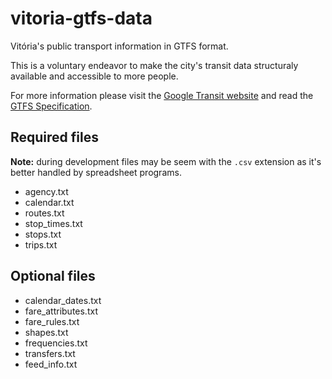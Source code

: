 # vitoria-gtfs-data

Vitória's public transport information in GTFS format.

This is a voluntary endeavor to make the city's transit data structuraly available and accessible to more people.

For more information please visit the [Google Transit website](https://developers.google.com/transit/gtfs/) and read
the [GTFS Specification](https://developers.google.com/transit/gtfs/reference/).

## Required files

**Note:** during development files may be seem with the `.csv` extension as it's better handled by spreadsheet programs.

- agency.txt
- calendar.txt
- routes.txt
- stop_times.txt
- stops.txt
- trips.txt

## Optional files

- calendar_dates.txt
- fare_attributes.txt
- fare_rules.txt
- shapes.txt
- frequencies.txt
- transfers.txt
- feed_info.txt
